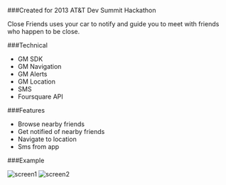###Created for 2013 AT&T Dev Summit Hackathon    
    
Close Friends uses your car to notify and guide you to meet with friends who happen to be close. 

###Technical
- GM SDK- GM Navigation- GM Alerts- GM Location- SMS- Foursquare API
###Features
- Browse nearby friends- Get notified of nearby friends- Navigate to location- Sms from app
###Example
![screen1](https://github.com/dthompson/close_friends/blob/master/s/ex1.png)
![screen2](https://github.com/dthompson/close_friends/blob/master/s/ex2.png)